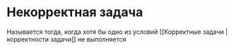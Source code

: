 # Некорректная задача
Называется тогда, когда хотя бы одно из условий [[Корректные задачи | корректности задачи]] не выполняется